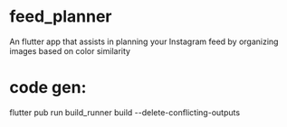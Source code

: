# feed_planner

An flutter app that assists in planning your Instagram feed by organizing images based on color similarity

# code gen:
flutter pub run build_runner build --delete-conflicting-outputs

